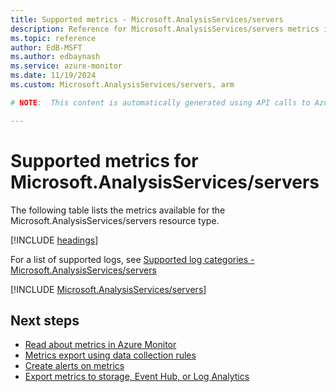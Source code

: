 ```yaml
---
title: Supported metrics - Microsoft.AnalysisServices/servers
description: Reference for Microsoft.AnalysisServices/servers metrics in Azure Monitor.
ms.topic: reference
author: EdB-MSFT
ms.author: edbaynash
ms.service: azure-monitor
ms.date: 11/19/2024
ms.custom: Microsoft.AnalysisServices/servers, arm

# NOTE:  This content is automatically generated using API calls to Azure. Any edits made on these files will be overwritten in the next run of the script. 

---
```


  
# Supported metrics for Microsoft.AnalysisServices/servers
  
The following table lists the metrics available for the Microsoft.AnalysisServices/servers resource type.  
  
  
[!INCLUDE [headings](~/reusable-content/ce-skilling/azure/includes/azure-monitor/reference/metrics/metrics-headings.md)]  
  
  
  
For a list of supported logs, see [Supported log categories - Microsoft.AnalysisServices/servers](../supported-logs/microsoft-analysisservices-servers-logs.md)  
  
 

[!INCLUDE [Microsoft.AnalysisServices/servers](~/reusable-content/ce-skilling/azure/includes/azure-monitor/reference/metrics/microsoft-analysisservices-servers-metrics-include.md)]  



## Next steps

- [Read about metrics in Azure Monitor](/azure/azure-monitor/data-platform)
- [Metrics export using data collection rules](/azure/azure-monitor/essentials/data-collection-metrics)
- [Create alerts on metrics](/azure/azure-monitor/alerts/alerts-overview)
- [Export metrics to storage, Event Hub, or Log Analytics](/azure/azure-monitor/essentials/platform-logs-overview)
